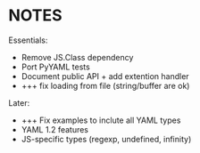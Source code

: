 NOTES
=====

Essentials:

-   Remove JS.Class dependency
-   Port PyYAML tests
-   Document public API + add extention handler
-   +++ fix loading from file (string/buffer are ok)

Later:

-   +++ Fix examples to inclute all YAML types
-   YAML 1.2 features
-   JS-specific types (regexp, undefined, infinity)
